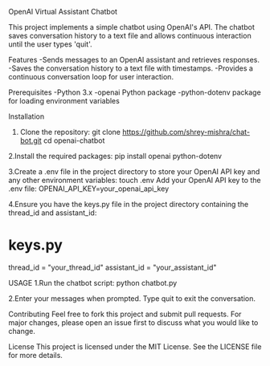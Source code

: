 OpenAI Virtual Assistant Chatbot

This project implements a simple chatbot using OpenAI's API. The chatbot saves conversation history to a text file and allows continuous interaction until the user types 'quit'.

Features
-Sends messages to an OpenAI assistant and retrieves responses.
-Saves the conversation history to a text file with timestamps.
-Provides a continuous conversation loop for user interaction.

Prerequisites
-Python 3.x
-openai Python package
-python-dotenv package for loading environment variables


Installation
1. Clone the repository:
git clone https://github.com/shrey-mishra/chat-bot.git
cd openai-chatbot

2.Install the required packages:
pip install openai python-dotenv

3.Create a .env file in the project directory to store your OpenAI API key and any other environment variables:
touch .env
Add your OpenAI API key to the .env file:
OPENAI_API_KEY=your_openai_api_key

4.Ensure you have the keys.py file in the project directory containing the thread_id and assistant_id:
# keys.py
thread_id = "your_thread_id"
assistant_id = "your_assistant_id"

USAGE
1.Run the chatbot script:
python chatbot.py

2.Enter your messages when prompted. Type quit to exit the conversation.

Contributing
Feel free to fork this project and submit pull requests. For major changes, please open an issue first to discuss what you would like to change.

License
This project is licensed under the MIT License. See the LICENSE file for more details.
